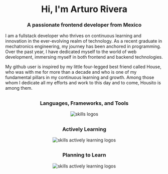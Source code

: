 <h1 align="center"><strong>Hi, I'm Arturo Rivera</strong></h1>
<h3 align="center"><strong>A passionate frontend developer from Mexico</strong></h3>

I am a fullstack developer who thrives on continuous learning and innovation in the ever-evolving realm of technology. As a recent graduate in mechatronics engineering, my journey has been anchored in programming. Over the past year, I have dedicated myself to the world of web development, immersing myself in both frontend and backend technologies.

My github user is inspired by my little four-legged best friend called House, who was with me for more than a decade and who is one of my fundamental pillars in my continuous learning and growth. Among those whom I dedicate all my efforts and work to this day and to come, Housito is among them.

<h2></h2>

<div align="center">
    <h3> <strong> Languages, Frameworks, and Tools </strong></h3>
    <img src="https://skillicons.dev/icons?i=react,nodejs,css,js,docker,mongodb,mysql,redux,ts,py,express,git,github,githubactions,tailwind,webpack,vite,html,materialui,babel,jest,md,firebase,vscode,postman,heroku,ansible,matlab,linux,azure,bash,gcp,nestjs" alt="skills logos" /> <br>
    
  <h2></h2>

  <h3> <strong> Actively Learning </strong></h3>
  <img src="https://skillicons.dev/icons?i=nextjs,kubernetes,cs" alt="skills actively learning logos"> <br>

  <h2></h2>

  <h3> <strong> Planning to Learn </strong></h3>
  <img src="https://skillicons.dev/icons?i=nestjs,redis,postgres,cpp,graphql,jenkins,java,go,aws,threejs" alt="skills actively learning logos"> <br>
</div>
